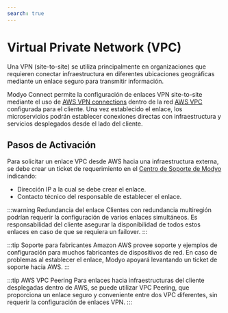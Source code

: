 ```yaml
---
search: true
---
```


# Virtual Private Network (VPC)

Una VPN (site-to-site) se utiliza principalmente en organizaciones que requieren conectar infraestructura en diferentes ubicaciones geográficas mediante un enlace seguro para transmitir información.

Modyo Connect permite la configuración de enlaces VPN site-to-site mediante el uso de [AWS VPN connections](https://docs.aws.amazon.com/es_es/vpc/latest/userguide/vpn-connections.html) dentro de la red [AWS VPC](https://aws.amazon.com/vpc/) configurada para el cliente. Una vez establecido el enlace, los microservicios podrán establecer conexiones directas con infraestructura y servicios desplegados desde el lado del cliente.

## Pasos de Activación
Para solicitar un enlace VPC desde AWS hacia una infraestructura externa, se debe crear un ticket de requerimiento en el [Centro de Soporte de Modyo](https://support.modyo.com) indicando:
- Dirección IP a la cual se debe crear el enlace.
- Contacto técnico del responsable de establecer el enlace.

:::warning Redundancia del enlace
Clientes con redundancia multiregión podrían requerir la configuración de varios enlaces simultáneos. Es responsabilidad del cliente asegurar la disponibilidad de todos estos enlaces en caso de que se requiera un failover.
:::

:::tip Soporte para fabricantes
Amazon AWS provee soporte y ejemplos de configuración para muchos fabricantes de dispositivos de red. En caso de problemas al establecer el enlace, Modyo apoyará levantando un ticket de soporte hacia AWS.
:::

:::tip AWS VPC Peering
Para enlaces hacia infraestructuras del cliente desplegadas dentro de AWS, se puede utilizar VPC Peering, que proporciona un enlace seguro y conveniente entre dos VPC diferentes, sin requerir la configuración de enlaces VPN.
:::
